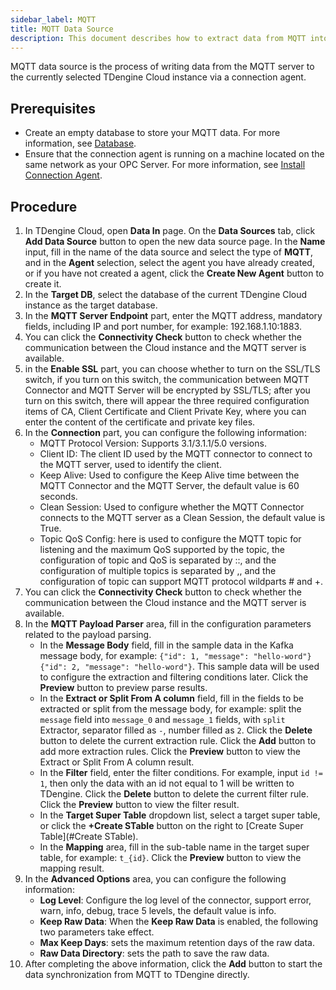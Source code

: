 ```yaml
---
sidebar_label: MQTT
title: MQTT Data Source
description: This document describes how to extract data from MQTT into a TDengine Cloud instance.
---
```


MQTT data source is the process of writing data from the MQTT server to the currently selected TDengine Cloud instance via a connection agent.

## Prerequisites

- Create an empty database to store your MQTT data. For more information, see [Database](../../../programming/model/#create-database).
- Ensure that the connection agent is running on a machine located on the same network as your OPC Server. For more information, see [Install Connection Agent](../install-agent/).

## Procedure

1. In TDengine Cloud, open **Data In** page. On the **Data Sources** tab, click **Add Data Source** button to open the new data source page. In the **Name** input, fill in the name of the data source and select the type of **MQTT**, and in the **Agent** selection, select the agent you have already created, or if you have not created a agent, click the **Create New Agent** button to create it.
2. In the **Target DB**, select the database of the current TDengine Cloud instance as the target database.
3. In the **MQTT Server Endpoint** part, enter the MQTT address, mandatory fields, including IP and port number, for example: 192.168.1.10:1883.
4. You can click the **Connectivity Check** button to check whether the communication between the Cloud instance and the MQTT server is available.
5. in the **Enable SSL** part, you can choose whether to turn on the SSL/TLS switch, if you turn on this switch, the communication between MQTT Connector and MQTT Server will be encrypted by SSL/TLS; after you turn on this switch, there will appear the three required configuration items of CA, Client Certificate and Client Private Key, where you can enter the content of the certificate and private key files.
6. In the **Connection** part, you can configure the following information:
   - MQTT Protocol Version: Supports 3.1/3.1.1/5.0 versions.
   - Client ID: The client ID used by the MQTT connector to connect to the MQTT server, used to identify the client.
   - Keep Alive: Used to configure the Keep Alive time between the MQTT Connector and the MQTT Server, the default value is 60 seconds.
   - Clean Session: Used to configure whether the MQTT Connector connects to the MQTT server as a Clean Session, the default value is True.
   - Topic QoS Config: here is used to configure the MQTT topic for listening and the maximum QoS supported by the topic, the configuration of topic and QoS is separated by ::, and the configuration of multiple topics is separated by ,, and the configuration of topic can support MQTT protocol wildparts # and +.
7. You can click the **Connectivity Check** button to check whether the communication between the Cloud instance and the MQTT server is available.
8. In the **MQTT Payload Parser** area, fill in the configuration parameters related to the payload parsing.
   - In the **Message Body** field, fill in the sample data in the Kafka message body, for example: `{"id": 1, "message": "hello-word"}{"id": 2, "message": "hello-word"}`. This sample data will be used to configure the extraction and filtering conditions later. Click the **Preview** button to preview parse results.
   - In the **Extract or Split From A column** field, fill in the fields to be extracted or split from the message body, for example: split the `message` field into `message_0` and `message_1` fields, with `split` Extractor, separator filled as `-`, number filled as `2`. Click the **Delete** button to delete the current extraction rule. Click the **Add** button to add more extraction rules. Click the **Preview** button to view the Extract or Split From A column result.
   - In the **Filter** field, enter the filter conditions. For example, input `id != 1`, then only the data with an id not equal to 1 will be written to TDengine. Click the **Delete** button to delete the current filter rule. Click the **Preview** button to view the filter result.
   - In the **Target Super Table** dropdown list, select a target super table, or click the **+Create STable** button on the right to [Create Super Table](#Create STable).
   - In the **Mapping** area, fill in the sub-table name in the target super table, for example: `t_{id}`. Click the **Preview** button to view the mapping result.
9. In the **Advanced Options** area, you can configure the following information:
   - **Log Level**: Configure the log level of the connector, support error, warn, info, debug, trace 5 levels, the default value is info.
   - **Keep Raw Data**: When the **Keep Raw Data** is enabled, the following two parameters take effect.
   - **Max Keep Days**: sets the maximum retention days of the raw data.
   - **Raw Data Directory**: sets the path to save the raw data.
10. After completing the above information, click the **Add** button to start the data synchronization from MQTT to TDengine directly.
